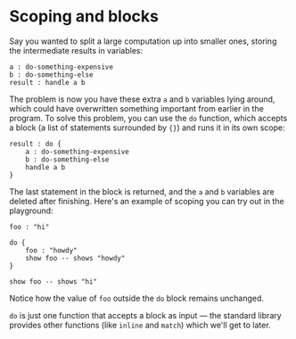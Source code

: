 # Scoping and blocks

Say you wanted to split a large computation up into smaller ones, storing the intermediate results in variables:

```wipple
a : do-something-expensive
b : do-something-else
result : handle a b
```

The problem is now you have these extra `a` and `b` variables lying around, which could have overwritten something important from earlier in the program. To solve this problem, you can use the `do` function, which accepts a block (a list of statements surrounded by `{}`) and runs it in its own scope:

```wipple
result : do {
    a : do-something-expensive
    b : do-something-else
    handle a b
}
```

The last statement in the block is returned, and the `a` and `b` variables are deleted after finishing. Here's an example of scoping you can try out in the playground:

```wipple
foo : "hi"

do {
    foo : "howdy"
    show foo -- shows "howdy"
}

show foo -- shows "hi"
```

Notice how the value of `foo` outside the `do` block remains unchanged.

`do` is just one function that accepts a block as input — the standard library provides other functions (like `inline` and `match`) which we'll get to later.
